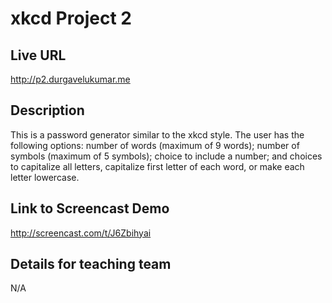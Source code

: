 # xkcd Project 2

## Live URL
<http://p2.durgavelukumar.me>

## Description
This is a password generator similar to the xkcd style. The user has the following options: 
number of words (maximum of 9 words); number of symbols (maximum of 5 symbols); choice to 
include a number; and choices to capitalize all letters, capitalize first letter of each word, 
or make each letter lowercase. 

## Link to Screencast Demo
<http://screencast.com/t/J6Zbihyai>

## Details for teaching team
N/A